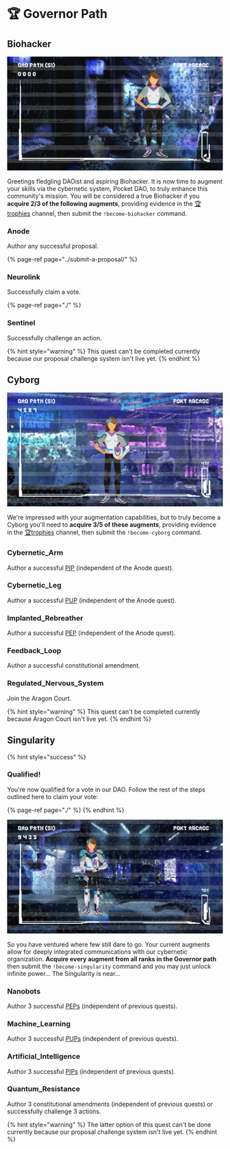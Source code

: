 # 🏆 Governor Path

## Biohacker

![](../../../.gitbook/assets/daoist_banner1.png)

Greetings fledgling DAOist and aspiring Biohacker. It is now time to augment your skills via the cybernetic system, Pocket DAO, to truly enhance this community's mission. You will be considered a true Biohacker if you **acquire 2/3 of the following augments**, providing evidence in the [🏆trophies](https://discord.com/channels/553741558869131266/763504639299289138) channel, then submit the `!become-biohacker` command.

### Anode

Author any successful proposal.

{% page-ref page="../submit-a-proposal/" %}

### Neurolink

Successfully claim a vote.

{% page-ref page="./" %}

### Sentinel

Successfully challenge an action.

{% hint style="warning" %}
This quest can't be completed currently because our proposal challenge system isn't live yet.
{% endhint %}

## Cyborg

![](../../../.gitbook/assets/daoist_banner2.png)

We're impressed with your augmentation capabilities, but to truly become a Cyborg you'll need to **acquire 3/5 of these augments**, providing evidence in the [🏆trophies](https://discord.com/channels/553741558869131266/763504639299289138) channel, then submit the `!become-cyborg` command.

### Cybernetic\_Arm

Author a successful [PIP](../submit-a-proposal/pip-pocket-improvement-proposal.md) \(independent of the Anode quest\).

### Cybernetic\_Leg

Author a successful [PUP](../submit-a-proposal/pup-parameter-update-proposal.md) \(independent of the Anode quest\).

### Implanted\_Rebreather

Author a successful [PEP](../submit-a-proposal/pep-pocket-ecosystem-proposal.md) \(independent of the Anode quest\).

### Feedback\_Loop

Author a successful constitutional amendment.

### Regulated\_Nervous\_System

Join the Aragon Court.

{% hint style="warning" %}
This quest can't be completed currently because Aragon Court isn't live yet.
{% endhint %}

## Singularity

{% hint style="success" %}
### Qualified!

You're now qualified for a vote in our DAO. Follow the rest of the steps outlined here to claim your vote:

{% page-ref page="./" %}
{% endhint %}

![](../../../.gitbook/assets/daoist_banner3.png)

So you have ventured where few still dare to go. Your current augments allow for deeply integrated communications with our cybernetic organization. **Acquire every augment from all ranks in the Governor path** then submit the `!become-singularity` command and you may just unlock infinite power... The Singularity is near...

### Nanobots

Author 3 successful [PEPs](../submit-a-proposal/pep-pocket-ecosystem-proposal.md) \(independent of previous quests\).

### Machine\_Learning

Author 3 successful [PUPs](../submit-a-proposal/pup-parameter-update-proposal.md) \(independent of previous quests\).

### Artificial\_Intelligence

Author 3 successful [PIPs](../submit-a-proposal/pip-pocket-improvement-proposal.md) \(independent of previous quests\).

### Quantum\_Resistance

Author 3 constitutional amendments \(independent of previous quests\) or successfully challenge 3 actions.

{% hint style="warning" %}
The latter option of this quest can't be done currently because our proposal challenge system isn't live yet.
{% endhint %}

